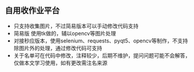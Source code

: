 ## 自用收作业平台
- 只支持收集图片，不过简易版本可以手动修改代码支持
- 简易版   使用tk做的，辅以opencv等图片处理
- 对接秒应版本，使用selenium、requests、pyqt5、opencv等制作，不支持除图片外的处理，通过修改代码可支持
- 关于名单可在代码中修改，注释较少，后期不维护，提问问题可能不会解答，仅做本文学习使用，如有更改需注名来源
